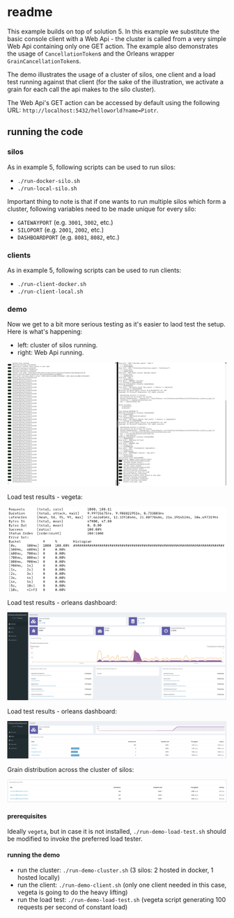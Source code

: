 # readme

This example builds on top of solution 5.
In this example we substitute the basic console client with a Web Api - the cluster is called from a very simple Web Api containing only one GET action. The example also demonstrates the usage of `CancellationToken`s and the Orleans wrapper `GrainCancellationToken`s.

The demo illustrates the usage of a cluster of silos, one client and a load test running against that client (for the sake of the illustration, we activate a grain for each call the api makes to the silo cluster).

The Web Api's GET action can be accessed by default using the following URL: `http://localhost:5432/helloworld?name=Piotr`.

## running the code

### silos

As in example 5, following scripts can be used to run silos:

* `./run-docker-silo.sh`
* `./run-local-silo.sh`

Important thing to note is that if one wants to run multiple silos which form a cluster, following variables need to be made unique for every silo:

* `GATEWAYPORT` (e.g. `3001`, `3002`, etc.)
* `SILOPORT` (e.g. `2001`, `2002`, etc.)
* `DASHBOARDPORT` (e.g. `8081`, `8082`, etc.)

### clients

As in example 5, following scripts can be used to run clients:

* `./run-client-docker.sh`
* `./run-client-local.sh`

### demo

Now we get to a bit more serious testing as it's easier to laod test the setup. Here is what's happening:

* left: cluster of silos running.
* right: Web Api running.

![1](./imgs/1.png)

Load test results - vegeta:

![2](./imgs/2.png)

Load test results - orleans dashboard:

![3](./imgs/3.png)

Load test results - orleans dashboard:

![4](./imgs/4.png)

Grain distribution across the cluster of silos:

![5](./imgs/5.png)

#### prerequisites

Ideally `vegeta`, but in case it is not installed, `./run-demo-load-test.sh` should be modified to invoke the preferred load tester.

#### running the demo

* run the cluster: `./run-demo-cluster.sh` (3 silos: 2 hosted in docker, 1 hosted locally)
* run the client: `./run-demo-client.sh` (only one client needed in this case, vegeta is going to do the heavy lifting)
* run the load test: `./run-demo-load-test.sh` (vegeta script generating 100 requests per second of constant load)